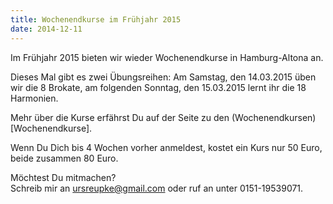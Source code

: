 ```yaml
---
title: Wochenendkurse im Frühjahr 2015
date: 2014-12-11
---
```

Im Frühjahr 2015 bieten wir wieder Wochenendkurse in Hamburg-Altona an.  

Dieses Mal gibt es zwei Übungsreihen: Am Samstag, den 14.03.2015 üben wir die 8 Brokate, am folgenden Sonntag, den 15.03.2015 lernt ihr die 18 Harmonien.

Mehr über die Kurse erfährst Du auf der Seite zu den (Wochenendkursen)[Wochenendkurse].

Wenn Du Dich bis 4 Wochen vorher anmeldest, kostet ein Kurs nur 50 Euro, beide zusammen 80 Euro.

Möchtest Du mitmachen?  
Schreib mir an <ursreupke@gmail.com> oder ruf an unter 0151-19539071.

